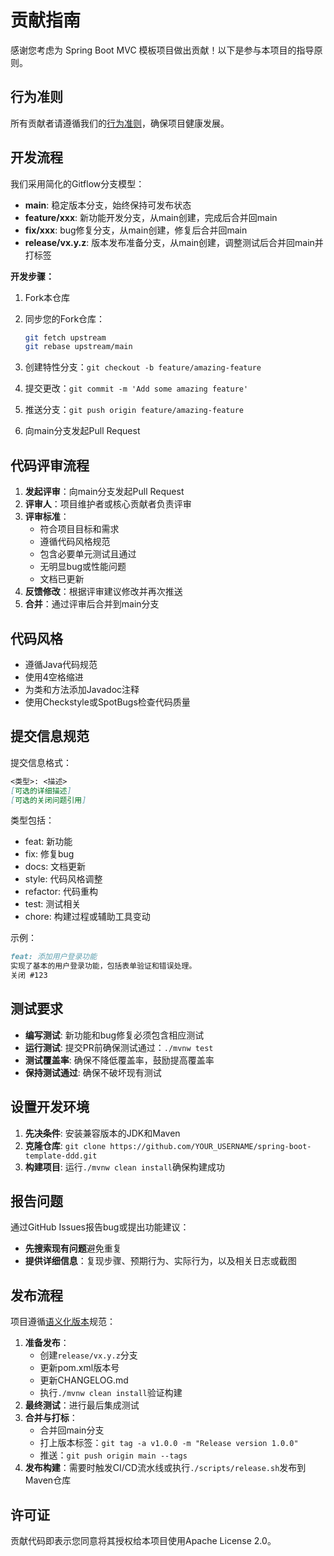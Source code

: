 # 贡献指南

感谢您考虑为 Spring Boot MVC 模板项目做出贡献！以下是参与本项目的指导原则。

## 行为准则

所有贡献者请遵循我们的[行为准则](./CODE_OF_CONDUCT.md)，确保项目健康发展。

## 开发流程

我们采用简化的Gitflow分支模型：

- **main**: 稳定版本分支，始终保持可发布状态
- **feature/xxx**: 新功能开发分支，从main创建，完成后合并回main
- **fix/xxx**: bug修复分支，从main创建，修复后合并回main
- **release/vx.y.z**: 版本发布准备分支，从main创建，调整测试后合并回main并打标签

**开发步骤：**

1. Fork本仓库
2. 同步您的Fork仓库：

   ```bash
   git fetch upstream
   git rebase upstream/main
   ```

3. 创建特性分支：`git checkout -b feature/amazing-feature`
4. 提交更改：`git commit -m 'Add some amazing feature'`
5. 推送分支：`git push origin feature/amazing-feature`
6. 向main分支发起Pull Request

## 代码评审流程

1. **发起评审**：向main分支发起Pull Request
2. **评审人**：项目维护者或核心贡献者负责评审
3. **评审标准**：
   - 符合项目目标和需求
   - 遵循代码风格规范
   - 包含必要单元测试且通过
   - 无明显bug或性能问题
   - 文档已更新
4. **反馈修改**：根据评审建议修改并再次推送
5. **合并**：通过评审后合并到main分支

## 代码风格

- 遵循Java代码规范
- 使用4空格缩进
- 为类和方法添加Javadoc注释
- 使用Checkstyle或SpotBugs检查代码质量

## 提交信息规范

提交信息格式：

  ```markdown
  <类型>: <描述>
  [可选的详细描述]
  [可选的关闭问题引用]
  ```

类型包括：

- feat: 新功能
- fix: 修复bug
- docs: 文档更新
- style: 代码风格调整
- refactor: 代码重构
- test: 测试相关
- chore: 构建过程或辅助工具变动

示例：

  ```markdown
  feat: 添加用户登录功能
  实现了基本的用户登录功能，包括表单验证和错误处理。
  关闭 #123
  ```

## 测试要求

- **编写测试**: 新功能和bug修复必须包含相应测试
- **运行测试**: 提交PR前确保测试通过：`./mvnw test`
- **测试覆盖率**: 确保不降低覆盖率，鼓励提高覆盖率
- **保持测试通过**: 确保不破坏现有测试

## 设置开发环境

1. **先决条件**: 安装兼容版本的JDK和Maven
2. **克隆仓库**: `git clone https://github.com/YOUR_USERNAME/spring-boot-template-ddd.git`
3. **构建项目**: 运行`./mvnw clean install`确保构建成功

## 报告问题

通过GitHub Issues报告bug或提出功能建议：

- **先搜索现有问题**避免重复
- **提供详细信息**：复现步骤、预期行为、实际行为，以及相关日志或截图

## 发布流程

项目遵循[语义化版本](https://semver.org/lang/zh-CN/)规范：

1. **准备发布**：
   - 创建`release/vx.y.z`分支
   - 更新pom.xml版本号
   - 更新CHANGELOG.md
   - 执行`./mvnw clean install`验证构建
2. **最终测试**：进行最后集成测试
3. **合并与打标**：
   - 合并回main分支
   - 打上版本标签：`git tag -a v1.0.0 -m "Release version 1.0.0"`
   - 推送：`git push origin main --tags`
4. **发布构建**：需要时触发CI/CD流水线或执行`./scripts/release.sh`发布到Maven仓库

## 许可证

贡献代码即表示您同意将其授权给本项目使用Apache License 2.0。
